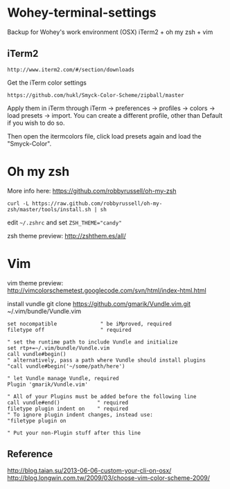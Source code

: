 # Wohey-terminal-settings
Backup for Wohey's work environment (OSX)
iTerm2 + oh my zsh + vim

## iTerm2

    http://www.iterm2.com/#/section/downloads
    
Get the iTerm color settings

    https://github.com/hukl/Smyck-Color-Scheme/zipball/master
    
Apply them in iTerm through iTerm -> preferences -> profiles -> colors -> load presets -> import. You can create a different profile, other than Default if you wish to do so.

Then open the itermcolors file, click load presets again and load the "Smyck-Color".

# Oh my zsh 

More info here: https://github.com/robbyrussell/oh-my-zsh
    
    curl -L https://raw.github.com/robbyrussell/oh-my-zsh/master/tools/install.sh | sh
    
edit `~/.zshrc` and set `ZSH_THEME="candy"`  
   
zsh theme preview: http://zshthem.es/all/

# Vim

vim theme preview: http://vimcolorschemetest.googlecode.com/svn/html/index-html.html

install vundle
    git clone https://github.com/gmarik/Vundle.vim.git ~/.vim/bundle/Vundle.vim

```
set nocompatible              " be iMproved, required
filetype off                  " required

" set the runtime path to include Vundle and initialize
set rtp+=~/.vim/bundle/Vundle.vim
call vundle#begin()
" alternatively, pass a path where Vundle should install plugins
"call vundle#begin('~/some/path/here')

" let Vundle manage Vundle, required
Plugin 'gmarik/Vundle.vim'

" All of your Plugins must be added before the following line
call vundle#end()            " required
filetype plugin indent on    " required
" To ignore plugin indent changes, instead use:
"filetype plugin on

" Put your non-Plugin stuff after this line
```



## Reference

http://blog.taian.su/2013-06-06-custom-your-cli-on-osx/
http://blog.longwin.com.tw/2009/03/choose-vim-color-scheme-2009/
